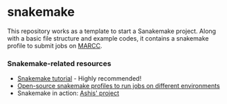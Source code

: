 # snakemake
This repository works as a template to start a Sanakemake project. Along with a basic file structure and example codes, it contains a snakemake profile to submit jobs on [MARCC](https://www.marcc.jhu.edu/).

### Snakemake-related resources
* [Snakemake tutorial](https://snakemake.readthedocs.io/en/stable/tutorial/tutorial.html) - Highly recommended!
* [Open-source snakemake profiles to run jobs on different environments](https://github.com/Snakemake-Profiles)
* Snakemake in action: [Ashis' project](https://github.com/alorchhota/spice_analysis)

